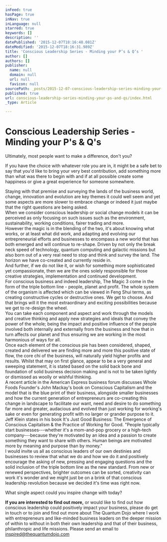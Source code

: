 ```yaml
---
inFeed: true
hasPage: true
inNav: true
inLanguage: null
starred: true
keywords: []
description: ''
datePublished: '2015-12-07T18:16:48.081Z'
dateModified: '2015-12-07T18:16:31.989Z'
title: 'Conscious Leadership Series - Minding your P’s & Q’s '
author: []
authors: []
publisher:
  name: null
  domain: null
  url: null
  favicon: null
sourcePath: _posts/2015-12-07-conscious-leadership-series-minding-your-ps-and-qs.md
published: true
url: conscious-leadership-series-minding-your-ps-and-qs/index.html
_type: Article

---
```

# Conscious Leadership Series - Minding your P's & Q's 

Ultimately, most people want to make a difference, don't you? 

If
you have the choice with whatever role you are in, it might be a safe 
bet to say that you'd like to bring your very best contribution, add 
something more than what was there to begin with and if at all possible 
create some happiness or give a great experience for someone somewhere.

Staying
with that premise and surveying the lands of the business world, 
change, innovation and evolution are key themes it could well seem and 
yet some aspects are more slower to embrace change or indeed it just 
maybe that the right questions are being asked.  
When we consider 
conscious leadership or social change models it can be perceived as only
focusing on such issues such as the environment, sustainability, 
working conditions, fairer trading and more.   
However the magic 
is in the blending of the two, it's about knowing what works, or at 
least what did work, and adapting and evolving our entrepreneurial 
efforts and businesses to encompass a new world that has both emerged 
and will continue to re-shape. Driven by not only the break neck speed 
of technology, quantum computing and galactic missions but also born out
of a very real need to stop and think and survey the land. The horizon 
we have co-created and currently reside in.   
And further, if we 
do not like it, or wish for something more sophisticated yet 
compassionate, then we are the ones solely responsible for those 
creative strategies, implementation and continued development.  
For
conscious business and indeed leadership, The Magic 3 come in the form 
of the triple bottom line - people, planet and profit. The whole system 
of the organism is affected which can be viewed  in Feng Shui terms, as 
creating constructive cycles or destructive ones. We get to choose. And 
that brings will it the most extraordinary and exciting possibilities 
because we get to re-design the wheel.   
You can take each 
component and aspect and work through the models and creative thinking 
and apply new strategies and ideals that convey the power of the whole; 
being the impact and positive influence of the people involved both 
internally and externally from the business and how that in turn affects
our planet and thus ensuring we are working in the most harmonious of 
ways for all.  
Once each element of the conscious pie has been 
considered, shaped, created and delivered we are finding more and more 
this positive state of flow, the core chi of the business, will 
naturally yield higher profits and results. Whilst that may on first 
glance, appear to be a very general and sweeping statement, it is stated
based on the solid back bone and foundation of solid business decision 
making and is not to be taken lightly or dismissed as woolly or wishful 
thinking.  
A recent article in the American Express business forum
discusses Whole Foods Founder's John Mackay's book on Conscious 
Capitalism and the model that is the blue print of their business, 
alongside smaller businesses and how the current generation of 
entrepreneurs are co-creating this change in landscape to facilitate our
want, need and desire to do something far more and greater, audacious 
and evolved than just working for working's sake or even for generating 
profit with no larger or grander purpose to it.  
Jeff Klein states
in his book It's Just Good Business: The Emergence of Conscious 
Capitalism & the Practice of Working for Good.  "People typically 
start businesses---whether it's a mom-and-pop grocery or a high-tech 
company---because they're motivated by an idea and a passion to create 
something they want to share with others. Human beings are motivated 
more by meaning and purpose than by money."  
I would invite us all
as conscious leaders of our own destinies and businesses to review that
what we do and how we do it and positively encourage the asking of new,
pressing and engaging questions and the solid inclusion of the triple 
bottom line as the new standard. From new or renewed perspectives, 
brighter outcomes can be sorted, creativity can work it's wonder and we 
might just be on a brink of that conscious leadership revolution because
we decided it's time was right now. 

What single aspect could you inspire change with today?

**If you are interested to find out more,** or would
like to find out how conscious leadership could positively impact your 
business, please do get in touch or to join and find out more about The 
Quantum Dojo where I work with entrepreneurs and like-minded business 
leaders on the deeper mission of within to without in both their own 
leadership and that of their business, philanthropic and life missions. 
Please send an email to inspired@thequantumdojo.com